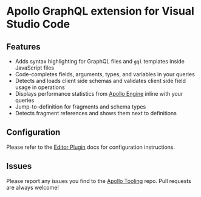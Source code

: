 # Apollo GraphQL extension for Visual Studio Code

## Features

- Adds syntax highlighting for GraphQL files and `gql` templates inside JavaScript files
- Code-completes fields, arguments, types, and variables in your queries
- Detects and loads client side schemas and validates client side field usage in operations
- Displays performance statistics from [Apollo Engine](https://www.apollographql.com/docs/engine/) inline with your queries
- Jump-to-definition for fragments and schema types
- Detects fragment references and shows them next to definitions

## Configuration

Please refer to the [Editor Plugin](https://www.apollographql.com/docs/platform/editor-plugins.html) docs for configuration instructions.

## Issues

Please report any issues you find to the [Apollo Tooling](https://github.com/apollographql/apollo-tooling) repo. Pull requests are always welcome!
